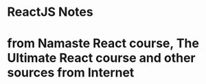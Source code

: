 # ReactJS Notes
# from Namaste React course, The Ultimate React course and other sources from Internet
